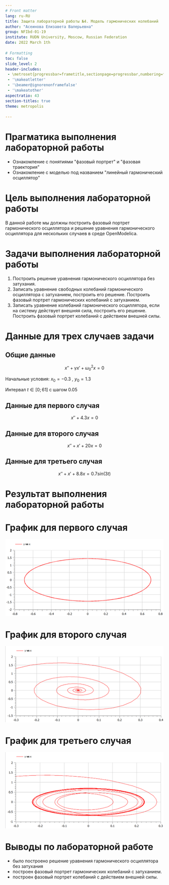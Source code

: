 ```yaml
---
# Front matter
lang: ru-RU
title: Защита лабораторной работы №4. Модель гармонических колебаний
author: "Асеинова Елизавета Валерьевна"
group: NFIbd-01-19
institute: RUDN University, Moscow, Russian Federation
date: 2022 March 1th

# Formatting
toc: false
slide_level: 2
header-includes: 
 - \metroset{progressbar=frametitle,sectionpage=progressbar,numbering=fraction}
 - '\makeatletter'
 - '\beamer@ignorenonframefalse'
 - '\makeatother'
aspectratio: 43
section-titles: true
theme: metropolis

---
```


# Прагматика выполнения лабораторной работы

- Ознакомление с понятиями "фазовый портрет" и "фазовая траектория"
- Ознакомление с моделью под названием "линейный гармонический осциллятор"

# Цель выполнения лабораторной работы 

В данной работе мы должны построить фазовый портрет гармонического осциллятора и решение уравнения гармонического осциллятора для нескольких случаев в среде OpenModelica.

# Задачи выполнения лабораторной работы

1. Построить решение уравнения гармонического осциллятора без затухания.
2. Записать уравнение свободных колебаний гармонического осциллятора с затуханием, построить его решение. Построить фазовый портрет гармонических колебаний с затуханием.
3. Записать уравнение колебаний гармонического осциллятора, если на систему действует внешняя сила, построить его решение. Построить фазовый портрет колебаний с действием внешней силы.

# Данные для трех случаев задачи

## Общие данные

$$x'' +\gamma x' + \omega_0^2x = 0$$

Начальные условия:  $x_0 = -0.3$ , $y_0 = 1.3$

Интервал $t\in [0;61]$ с шагом 0.05

## Данные для первого случая

$$x''+4.3x = 0$$

## Данные для второго случая 

$$x'' + x' + 20x = 0 $$

## Данные для третьего случая 

$$x'' + x' + 8.8x = 0.7sin(3t) $$


# Результат выполнения лабораторной работы

# График для первого случая

![рис. 1. График для первого случая](screens/4.png)

# График для второго случая

![рис. 2. График для второго случая](screens/6.png)

# График для третьего случая

![рис. 3. График для третьего случая](screens/9.png)

# Выводы по лабораторной работе

- было построено решение уравнения гармонического осциллятора без затухания
- построен фазовый портрет гармонических колебаний с затуханием.
- построен фазовый портрет колебаний с действием внешней силы.